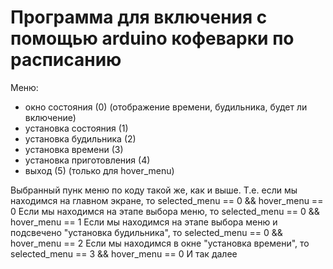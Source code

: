 # Программа для включения с помощью arduino кофеварки по расписанию

Меню:
- окно состояния (0)  (отображение времени, будильника, будет ли включение)
- установка состояния (1)
- установка будильника (2)
- установка времени (3)
- установка приготовления (4)
- выход (5) (только для hover_menu)

Выбранный пунк меню по коду такой же, как и выше.
Т.е. если мы находимся на главном экране, то selected_menu == 0 && hover_menu == 0
Если мы находимся на этапе выбора меню, то selected_menu == 0 && hover_menu == 1
Если мы находимся на этапе выбора меню и подсвечено "установка будильника", то selected_menu == 0 && hover_menu == 2
Если мы находимся в окне "установка времени", то  selected_menu == 3 && hover_menu == 0
И так далее